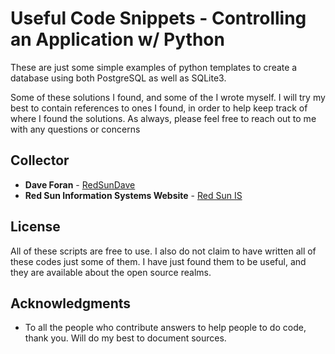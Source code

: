# Useful Code Snippets - Controlling an Application w/ Python

These are just some simple examples of python templates to create a database using both PostgreSQL as well as SQLite3.

Some of these solutions I found, and some of the I wrote myself. I will try my best to contain references to ones I found, in order to help keep track of where I found the solutions. As always, please feel free to reach out to me with any questions or concerns

## Collector

* **Dave Foran** - [RedSunDave](https://github.com/RedSunDave)
* **Red Sun Information Systems Website** - [Red Sun IS](https://redsunis.info)

## License

All of these scripts are free to use. I also do not claim to have written all of these codes just some of them. I have just found them to be useful, and they are available about the open source realms.

## Acknowledgments

* To all the people who contribute answers to help people to do code, thank you. Will do my best to document sources.
